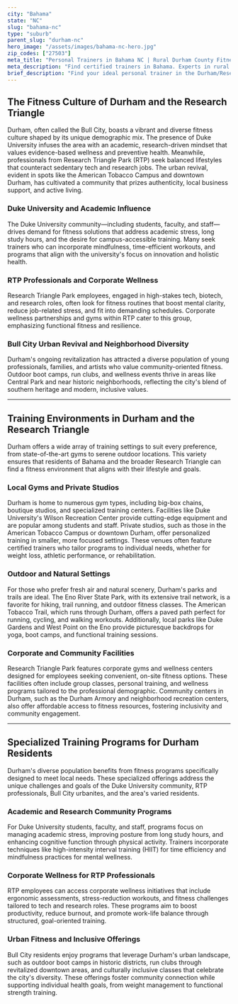 ```yaml
---
city: "Bahama"
state: "NC"
slug: "bahama-nc"
type: "suburb"
parent_slug: "durham-nc"
hero_image: "/assets/images/bahama-nc-hero.jpg"
zip_codes: ["27503"]
meta_title: "Personal Trainers in Bahama NC | Rural Durham County Fitness"
meta_description: "Find certified trainers in Bahama. Experts in rural community wellness, country living fitness, and Durham County outdoor active lifestyles."
brief_description: "Find your ideal personal trainer in the Durham/Research Triangle area, including Bahama. We connect you with certified professionals specializing in high-intensity training, functional fitness, and wellness programs tailored for Duke University affiliates, RTP employees, and Bull City residents. Our service focuses on achieving your specific goals, whether for weight loss, strength building, or stress management. Get matched with a trainer who understands the local lifestyle and can help you excel. Start your personalized fitness journey today!"
---
```

## The Fitness Culture of Durham and the Research Triangle

Durham, often called the Bull City, boasts a vibrant and diverse fitness culture shaped by its unique demographic mix. The presence of Duke University infuses the area with an academic, research-driven mindset that values evidence-based wellness and preventive health. Meanwhile, professionals from Research Triangle Park (RTP) seek balanced lifestyles that counteract sedentary tech and research jobs. The urban revival, evident in spots like the American Tobacco Campus and downtown Durham, has cultivated a community that prizes authenticity, local business support, and active living.

### Duke University and Academic Influence

The Duke University community—including students, faculty, and staff—drives demand for fitness solutions that address academic stress, long study hours, and the desire for campus-accessible training. Many seek trainers who can incorporate mindfulness, time-efficient workouts, and programs that align with the university's focus on innovation and holistic health.

### RTP Professionals and Corporate Wellness

Research Triangle Park employees, engaged in high-stakes tech, biotech, and research roles, often look for fitness routines that boost mental clarity, reduce job-related stress, and fit into demanding schedules. Corporate wellness partnerships and gyms within RTP cater to this group, emphasizing functional fitness and resilience.

### Bull City Urban Revival and Neighborhood Diversity

Durham's ongoing revitalization has attracted a diverse population of young professionals, families, and artists who value community-oriented fitness. Outdoor boot camps, run clubs, and wellness events thrive in areas like Central Park and near historic neighborhoods, reflecting the city's blend of southern heritage and modern, inclusive values.

---

## Training Environments in Durham and the Research Triangle

Durham offers a wide array of training settings to suit every preference, from state-of-the-art gyms to serene outdoor locations. This variety ensures that residents of Bahama and the broader Research Triangle can find a fitness environment that aligns with their lifestyle and goals.

### Local Gyms and Private Studios

Durham is home to numerous gym types, including big-box chains, boutique studios, and specialized training centers. Facilities like Duke University's Wilson Recreation Center provide cutting-edge equipment and are popular among students and staff. Private studios, such as those in the American Tobacco Campus or downtown Durham, offer personalized training in smaller, more focused settings. These venues often feature certified trainers who tailor programs to individual needs, whether for weight loss, athletic performance, or rehabilitation.

### Outdoor and Natural Settings

For those who prefer fresh air and natural scenery, Durham's parks and trails are ideal. The Eno River State Park, with its extensive trail network, is a favorite for hiking, trail running, and outdoor fitness classes. The American Tobacco Trail, which runs through Durham, offers a paved path perfect for running, cycling, and walking workouts. Additionally, local parks like Duke Gardens and West Point on the Eno provide picturesque backdrops for yoga, boot camps, and functional training sessions.

### Corporate and Community Facilities

Research Triangle Park features corporate gyms and wellness centers designed for employees seeking convenient, on-site fitness options. These facilities often include group classes, personal training, and wellness programs tailored to the professional demographic. Community centers in Durham, such as the Durham Armory and neighborhood recreation centers, also offer affordable access to fitness resources, fostering inclusivity and community engagement.

---

## Specialized Training Programs for Durham Residents

Durham's diverse population benefits from fitness programs specifically designed to meet local needs. These specialized offerings address the unique challenges and goals of the Duke University community, RTP professionals, Bull City urbanites, and the area's varied residents.

### Academic and Research Community Programs

For Duke University students, faculty, and staff, programs focus on managing academic stress, improving posture from long study hours, and enhancing cognitive function through physical activity. Trainers incorporate techniques like high-intensity interval training (HIIT) for time efficiency and mindfulness practices for mental wellness.

### Corporate Wellness for RTP Professionals

RTP employees can access corporate wellness initiatives that include ergonomic assessments, stress-reduction workouts, and fitness challenges tailored to tech and research roles. These programs aim to boost productivity, reduce burnout, and promote work-life balance through structured, goal-oriented training.

### Urban Fitness and Inclusive Offerings

Bull City residents enjoy programs that leverage Durham's urban landscape, such as outdoor boot camps in historic districts, run clubs through revitalized downtown areas, and culturally inclusive classes that celebrate the city's diversity. These offerings foster community connection while supporting individual health goals, from weight management to functional strength training.